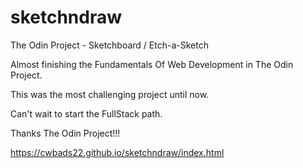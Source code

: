 # sketchndraw
The Odin Project - Sketchboard / Etch-a-Sketch

Almost finishing the Fundamentals Of Web Development in The Odin Project. 

This was the most challenging project until now.

Can't wait to start the FullStack path.


Thanks The Odin Project!!!

https://cwbads22.github.io/sketchndraw/index.html

